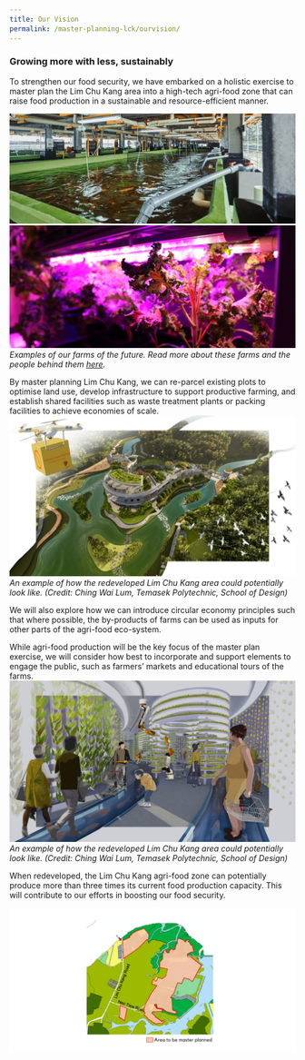 ```yaml
---
title: Our Vision
permalink: /master-planning-lck/ourvision/
---
```

### Growing more with less, sustainably

To strengthen our food security, we have embarked on a holistic exercise to master plan the Lim Chu Kang area into a high-tech agri-food zone that can raise food production in a sustainable and resource-efficient manner.

![Fish farming in Singapore](/images/02-farming-fish-land.jpg)
![Vegetable farm](/images/veg%20farm%2002.jpg)
*Examples of our farms of the future. Read more about these farms and the  people behind them [here](https://www.sfa.gov.sg/fromSGtoSG/farms).*



By master planning Lim Chu Kang, we can re-parcel existing plots to optimise land use, develop infrastructure to support productive farming, and establish shared facilities such as waste treatment plants or packing facilities to achieve economies of scale. 
![](/images/aerial_ching%20wai%20lum.jpg)*An example of how the redeveloped Lim Chu Kang area could potentially look like. (Credit: Ching Wai Lum, Temasek Polytechnic, School of Design)*

We will also explore how we can introduce circular economy principles such that where possible, the by-products of farms can be used as inputs for other parts of the agri-food eco-system. 

While agri-food production will be the key focus of the master plan exercise, we will consider how best to incorporate and support elements to engage the public, such as farmers’ markets and educational tours of the farms.
![](/images/lckmpillustration.jpg)*An example of how the redeveloped Lim Chu Kang area could potentially look like. (Credit: Ching Wai Lum, Temasek Polytechnic, School of Design)*

When redeveloped, the Lim Chu Kang agri-food zone can potentially produce more than three times its current food production capacity. This will contribute to our efforts in boosting our food security.

![Area in Lim Chu Kang to be master planned](/images/LCKMP%20map-01.png)